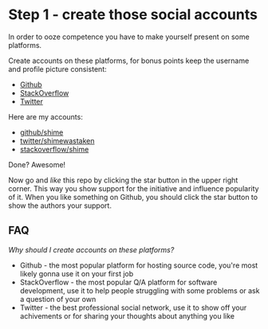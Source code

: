 # Step 1 - create those social accounts

In order to ooze competence you have to make yourself present
on some platforms.

Create accounts on these platforms, for bonus points keep the
username and profile picture consistent:

* [Github](https://github.com)
* [StackOverflow](https://stackoverflow.com)
* [Twitter](https://twitter.com)

Here are my accounts:

* [github/shime](https://github.com/shime)
* [twitter/shimewastaken](https://twitter.com/shimewastaken)
* [stackoverflow/shime](https://stackoverflow.com/users/726020/shime)

Done? Awesome!

Now go and *like* this repo by clicking the star button in the upper right corner.
This way you show support for the initiative and influence popularity of it. When you
like something on Github, you should click the star button to show the authors your 
support.

## FAQ

*Why should I create accounts on these platforms?*

* Github - the most popular platform for hosting source code, you're most likely
gonna use it on your first job
* StackOverflow - the most popular Q/A platform for software development, use it to help people
struggling with some problems or ask a question of your own
* Twitter - the best professional social network, use it to show off your
achivements or for sharing your thoughts about anything you like
